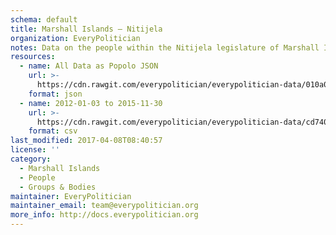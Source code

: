 ```yaml
---
schema: default
title: Marshall Islands — Nitijela
organization: EveryPolitician
notes: Data on the people within the Nitijela legislature of Marshall Islands.
resources:
  - name: All Data as Popolo JSON
    url: >-
      https://cdn.rawgit.com/everypolitician/everypolitician-data/010a097e75092fcfe00fc2337d0b8e1a42dfaa17/data/Marshall_Islands/Nitijela/ep-popolo-v1.0.json
    format: json
  - name: 2012-01-03 to 2015-11-30
    url: >-
      https://cdn.rawgit.com/everypolitician/everypolitician-data/cd740dfb9630ef83be901a6cfd68d7dc4d17a99e/data/Marshall_Islands/Nitijela/term-2012.csv
    format: csv
last_modified: 2017-04-08T08:40:57
license: ''
category:
  - Marshall Islands
  - People
  - Groups & Bodies
maintainer: EveryPolitician
maintainer_email: team@everypolitician.org
more_info: http://docs.everypolitician.org
---
```

